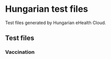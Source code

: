 # Hungarian test files
Test files generated by Hungarian eHealth Cloud.

## Test files

### Vaccination